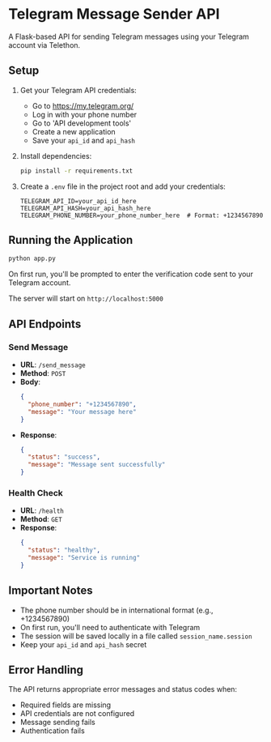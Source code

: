 # Telegram Message Sender API

A Flask-based API for sending Telegram messages using your Telegram account via Telethon.

## Setup

1. Get your Telegram API credentials:
   - Go to https://my.telegram.org/
   - Log in with your phone number
   - Go to 'API development tools'
   - Create a new application
   - Save your `api_id` and `api_hash`

2. Install dependencies:
   ```bash
   pip install -r requirements.txt
   ```

3. Create a `.env` file in the project root and add your credentials:
   ```
   TELEGRAM_API_ID=your_api_id_here
   TELEGRAM_API_HASH=your_api_hash_here
   TELEGRAM_PHONE_NUMBER=your_phone_number_here  # Format: +1234567890
   ```

## Running the Application

```bash
python app.py
```

On first run, you'll be prompted to enter the verification code sent to your Telegram account.

The server will start on `http://localhost:5000`

## API Endpoints

### Send Message
- **URL**: `/send_message`
- **Method**: `POST`
- **Body**:
  ```json
  {
    "phone_number": "+1234567890",
    "message": "Your message here"
  }
  ```
- **Response**:
  ```json
  {
    "status": "success",
    "message": "Message sent successfully"
  }
  ```

### Health Check
- **URL**: `/health`
- **Method**: `GET`
- **Response**:
  ```json
  {
    "status": "healthy",
    "message": "Service is running"
  }
  ```

## Important Notes
- The phone number should be in international format (e.g., +1234567890)
- On first run, you'll need to authenticate with Telegram
- The session will be saved locally in a file called `session_name.session`
- Keep your `api_id` and `api_hash` secret

## Error Handling
The API returns appropriate error messages and status codes when:
- Required fields are missing
- API credentials are not configured
- Message sending fails
- Authentication fails
